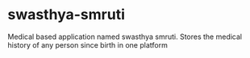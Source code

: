 # swasthya-smruti
Medical based application named swasthya smruti. 
Stores the medical history of any person since birth in one platform 
